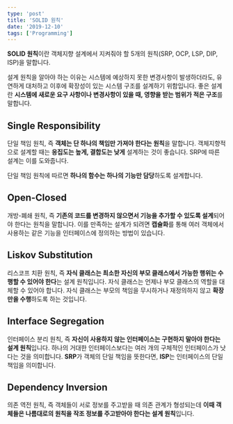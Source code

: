 ```yaml
---
type: 'post'
title: 'SOLID 원칙'
date: '2019-12-10'
tags: ['Programming']
---
```


**SOLID 원칙**이란 객체지향 설계에서 지켜줘야 할 5개의 원칙(SRP, OCP, LSP, DIP, ISP)을 말합니다.

설계 원칙을 알아야 하는 이유는 시스템에 예상하지 못한 변경사항이 발생하더라도, 유연하게 대처하고 이후에 확장성이 있는 시스템 구조를 설계하기 위함입니다. 좋은 설계란 **시스템에 새로운 요구 사항이나 변경사항이 있을 때, 영향을 받는 범위가 적은 구조**를 말합니다.

## Single Responsibility

단일 책임 원칙, 즉 **객체는 단 하나의 책임만 가져야 한다는 원칙**을 말합니다. 객체지향적으로 설계할 때는 **응집도는 높게, 결합도는 낮게** 설계하는 것이 좋습니다. SRP에 따른 설계는 이를 도와줍니다.

단일 책임 원칙에 따르면 **하나의 함수는 하나의 기능만 담당**하도록 설계합니다.

## Open-Closed

개방-폐쇄 원칙, 즉 **기존의 코드를 변경하지 않으면서 기능을 추가할 수 있도록 설계**되어야 한다는 원칙을 말합니다. 이를 만족하는 설계가 되려면 **캡슐화**를 통해 여러 객체에서 사용하는 같은 기능을 인터페이스에 정의하는 방법이 있습니다.

## Liskov Substitution

리스코프 치환 원칙, 즉 **자식 클래스는 최소한 자신의 부모 클래스에서 가능한 행위는 수행할 수 있어야 한다**는 설계 원칙입니다. 자식 클래스는 언제나 부모 클래스의 역할을 대체할 수 있어야 합니다. 자식 클래스는 부모의 책임을 무시하거나 재정의하지 않고 **확장만을 수행**하도록 하는 것입니다.

## Interface Segregation

인터페이스 분리 원칙, 즉 **자신이 사용하지 않는 인터페이스는 구현하지 말아야 한다는 설계 원칙**입니다. 하나의 거대한 인터페이스보다는 여러 개의 구체적인 인터페이스가 낫다는 것을 의미합니다. **SRP**가 객체의 단일 책임을 뜻한다면, **ISP**는 인터페이스의 단일 책임을 의미합니다.

## Dependency Inversion

의존 역전 원칙, 즉 객체들이 서로 정보를 주고받을 때 의존 관계가 형성되는데 **이때 객체들은 나름대로의 원칙을 작조 정보를 주고받아야 한다는 설계 원칙**입니다.
